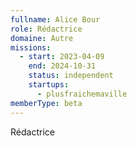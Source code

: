 ```yaml
---
fullname: Alice Bour
role: Rédactrice
domaine: Autre
missions:
  - start: 2023-04-09
    end: 2024-10-31
    status: independent
    startups:
      - plusfraichemaville
memberType: beta
---
```

Rédactrice